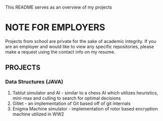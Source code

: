 This README serves as an overview of my projects
# NOTE FOR EMPLOYERS
Projects from school are private for the sake of academic integrity. If you are an employer and would like to view any specific repositories, please make a request using the contact info on my resume.
## PROJECTS
### Data Structures (JAVA)
1. Tablut simulator and AI - similar to a chess AI which utilizes heuristics, mini-max and culling to search for optimal decisions
2. Gitlet - an implementation of Git based off of git internals
3. Enigma Machine simulator - implementation of rotor based encryption machine utilized in WW2
